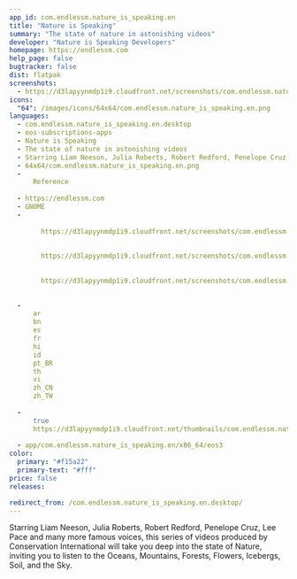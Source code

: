 ```yaml
---
app_id: com.endlessm.nature_is_speaking.en
title: "Nature is Speaking"
summary: "The state of nature in astonishing videos"
developer: "Nature is Speaking Developers"
homepage: https://endlessm.com
help_page: false
bugtracker: false
dist: flatpak
screenshots:
  - https://d3lapyynmdp1i9.cloudfront.net/screenshots/com.endlessm.nature_is_speaking.en/C/com.endlessm.nature_is_speaking.en-screenshot1.jpg
icons:
  "64": /images/icons/64x64/com.endlessm.nature_is_speaking.en.png
languages:
  - com.endlessm.nature_is_speaking.en.desktop
  - eos-subscriptions-apps
  - Nature is Speaking
  - The state of nature in astonishing videos
  - Starring Liam Neeson, Julia Roberts, Robert Redford, Penelope Cruz, Lee Pace and many more famous voices, this series of videos produced by Conservation International will take you deep into the state of Nature, inviting you to listen to the Oceans, Mountains, Forests, Flowers, Icebergs, Soil, and the Sky.
  - 64x64/com.endlessm.nature_is_speaking.en.png
  - 
      Reference
    
  - https://endlessm.com
  - GNOME
  - 
      
        https://d3lapyynmdp1i9.cloudfront.net/screenshots/com.endlessm.nature_is_speaking.en/C/com.endlessm.nature_is_speaking.en-screenshot1.jpg
      
      
        https://d3lapyynmdp1i9.cloudfront.net/screenshots/com.endlessm.nature_is_speaking.en/C/com.endlessm.nature_is_speaking.en-screenshot2.jpg
      
      
        https://d3lapyynmdp1i9.cloudfront.net/screenshots/com.endlessm.nature_is_speaking.en/C/com.endlessm.nature_is_speaking.en-screenshot3.jpg
      
    
  - 
      ar
      bn
      es
      fr
      hi
      id
      pt_BR
      th
      vi
      zh_CN
      zh_TW
    
  - 
      true
      https://d3lapyynmdp1i9.cloudfront.net/thumbnails/com.endlessm.nature_is_speaking.en/com.endlessm.nature_is_speaking.en-thumb.jpg
    
  - app/com.endlessm.nature_is_speaking.en/x86_64/eos3
color:
  primary: "#f15a22"
  primary-text: "#fff"
price: false
releases:

redirect_from: /com.endlessm.nature_is_speaking.en.desktop/
---
```


<p>Starring Liam Neeson, Julia Roberts, Robert Redford, Penelope Cruz, Lee Pace and many more famous voices, this series of videos produced by Conservation International will take you deep into the state of Nature, inviting you to listen to the Oceans, Mountains, Forests, Flowers, Icebergs, Soil, and the Sky.</p>
